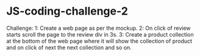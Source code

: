 # JS-coding-challenge-2
Challenge:
1: Create a web page as per the mockup.
2: On click of review starts scroll the page to the review div in 3s. 
3: Create a product collection at the bottom of the web page where it will show the collection of product and on click of next the next collection and so on. 
